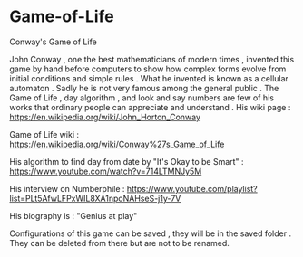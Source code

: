 # Game-of-Life
Conway's Game of Life

John Conway , one the best mathematicians of modern times , invented this game by hand before computers to show how complex forms evolve from initial conditions and simple rules . What he invented is known as a cellular automaton . Sadly he is not very famous among the general public . The Game of Life , day algorithm , and look and say numbers are few of his works that ordinary people can appreciate and understand .
His wiki page : https://en.wikipedia.org/wiki/John_Horton_Conway

Game of Life wiki : https://en.wikipedia.org/wiki/Conway%27s_Game_of_Life

His algorithm to find day from date by "It's Okay to be Smart" : https://www.youtube.com/watch?v=714LTMNJy5M


His interview on Numberphile : https://www.youtube.com/playlist?list=PLt5AfwLFPxWIL8XA1npoNAHseS-j1y-7V


His biography is : "Genius at play"

Configurations of this game can be saved , they will be in the saved folder . They can be deleted from there but are not to be renamed.
